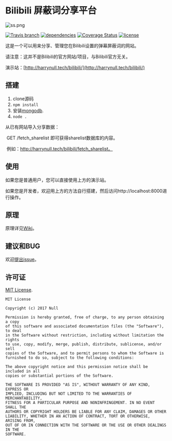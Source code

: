 # Bilibili 屏蔽词分享平台

![ss.png](https://ooo.0o0.ooo/2017/06/05/5934b6ae6e005.png)

[![Travis branch](https://img.shields.io/travis/abc612008/bilibili_blacklist/master.svg)](https://travis-ci.org/abc612008/bilibili_blacklist)
[![dependencies](https://david-dm.org/abc612008/bilibili_blacklist.svg)](https://david-dm.org/abc612008/bilibili_blacklist)
[![Coverage Status](https://coveralls.io/repos/github/abc612008/bilibili_blacklist/badge.svg?branch=master)](https://coveralls.io/github/abc612008/bilibili_blacklist?branch=master)
[![license](https://img.shields.io/github/license/abc612008/bilibili_blacklist.svg)](https://github.com/abc612008/bilibili_blacklist/blob/master/LICENSE.txt)

这是一个可以用来分享、管理您在Bilibili设置的弹幕屏蔽词的网站。

请注意：这并不是Bilibili的官方网站/项目，与Bilibili官方无关。

演示站：[http://harrynull.tech/bilibili/](http://harrynull.tech/bilibili/)

## 搭建

1. clone源码
2. ``npm install``
3. 安装[mongodb](https://www.mongodb.com/download-center?jmp=nav).
4. ``node .``

从已有网站导入分享数据：

​	GET /fetch_sharelist 即可获得sharelist数据库的内容。

​	例如：http://harrynull.tech/bilibili/fetch_sharelist。

## 使用

如果您是普通用户，您可以直接使用上方的演示站。

如果您是开发者，欢迎用上方的方法自行搭建，然后访问http://localhost:8000进行操作。

## 原理

原理详见[Wiki](https://github.com/abc612008/bilibili_blacklist/wiki)。

## 建议和BUG

欢迎[提出issue](https://github.com/abc612008/bilibili_blacklist/issues)。

## 许可证

[MIT License](https://github.com/abc612008/bilibili_blacklist/blob/master/LICENSE).

    MIT License

    Copyright (c) 2017 Null

    Permission is hereby granted, free of charge, to any person obtaining a copy
    of this software and associated documentation files (the "Software"), to deal
    in the Software without restriction, including without limitation the rights
    to use, copy, modify, merge, publish, distribute, sublicense, and/or sell
    copies of the Software, and to permit persons to whom the Software is
    furnished to do so, subject to the following conditions:

    The above copyright notice and this permission notice shall be included in all
    copies or substantial portions of the Software.

    THE SOFTWARE IS PROVIDED "AS IS", WITHOUT WARRANTY OF ANY KIND, EXPRESS OR
    IMPLIED, INCLUDING BUT NOT LIMITED TO THE WARRANTIES OF MERCHANTABILITY,
    FITNESS FOR A PARTICULAR PURPOSE AND NONINFRINGEMENT. IN NO EVENT SHALL THE
    AUTHORS OR COPYRIGHT HOLDERS BE LIABLE FOR ANY CLAIM, DAMAGES OR OTHER
    LIABILITY, WHETHER IN AN ACTION OF CONTRACT, TORT OR OTHERWISE, ARISING FROM,
    OUT OF OR IN CONNECTION WITH THE SOFTWARE OR THE USE OR OTHER DEALINGS IN THE
    SOFTWARE.
